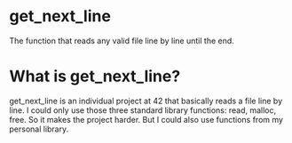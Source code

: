# get_next_line

The function that reads any valid file line by line until the end.

# What is get_next_line?

get_next_line is an individual project at 42 that basically reads a file line by line.
I could only use those three standard library functions:
read,
malloc,
free.
So it makes the project harder. But I could also use functions from my personal library.
